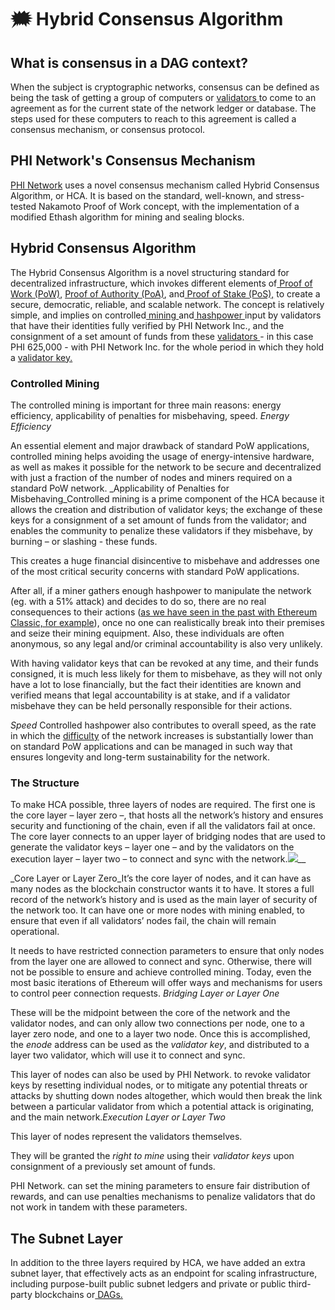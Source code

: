 # 🗯 Hybrid Consensus Algorithm

## What is consensus in a DAG context? <a href="#what-is-consensus-in-a-dag-context" id="what-is-consensus-in-a-dag-context"></a>

When the subject is cryptographic networks, consensus can be defined as being the task of getting a group of computers or [validators ](https://docs.phi.network/phi-wiki/glossary#v)to come to an agreement as for the current state of the network ledger or database. The steps used for these computers to reach to this agreement is called a consensus mechanism, or consensus protocol.

## PHI Network's Consensus Mechanism <a href="#nova-networks-consensus-mechanism" id="nova-networks-consensus-mechanism"></a>

​[PHI Network](https://phi.network) uses a novel consensus mechanism called Hybrid Consensus Algorithm, or HCA. It is based on the standard, well-known, and stress-tested Nakamoto Proof of Work concept, with the implementation of a modified Ethash algorithm for mining and sealing blocks.

## Hybrid Consensus Algorithm <a href="#hybrid-consensus-approach" id="hybrid-consensus-approach"></a>

The Hybrid Consensus Algorithm is a novel structuring standard for decentralized infrastructure, which invokes different elements of[ Proof of Work (PoW)](https://docs.phi.network/phi-wiki/glossary#p), [Proof of Authority (PoA)](https://docs.phi.network/phi-wiki/glossary#p), and[ Proof of Stake (PoS),](https://docs.phi.network/phi-wiki/glossary#p) to create a secure, democratic, reliable, and scalable network. The concept is relatively simple, and implies on controlled[ mining ](https://docs.phi.network/phi-wiki/glossary#m)and[ hashpower ](https://docs.phi.network/phi-wiki/glossary#h)input by validators that have their identities fully verified by PHI Network Inc., and the consignment of a set amount of funds from these [validators ](https://docs.phi.network/phi-wiki/glossary#v)- in this case PHI 625,000 - with PHI Network Inc. for the whole period in which they hold a [validator key.](https://docs.phi.network/phi-wiki/glossary#v)

### **Controlled Mining** <a href="#controlled-mining" id="controlled-mining"></a>

The controlled mining is important for three main reasons: energy efficiency, applicability of penalties for misbehaving, speed. _Energy Efficiency_&#x20;

An essential element and major drawback of standard PoW applications, controlled mining helps avoiding the usage of energy-intensive hardware, as well as makes it possible for the network to be secure and decentralized with just a fraction of the number of nodes and miners required on a standard PoW network. _Applicability of Penalties for Misbehaving_Controlled mining is a prime component of the HCA because it allows the creation and distribution of validator keys; the exchange of these keys for a consignment of a set amount of funds from the validator; and enables the community to penalize these validators if they misbehave, by burning – or slashing - these funds.&#x20;

This creates a huge financial disincentive to misbehave and addresses one of the most critical security concerns with standard PoW applications.&#x20;

After all, if a miner gathers enough hashpower to manipulate the network (eg. with a 51% attack) and decides to do so, there are no real consequences to their actions ([as we have seen in the past with Ethereum Classic, for example](https://decrypt.co/40196/hackers-launch-third-51-attack-on-ethereum-classic-this-month)), once no one can realistically break into their premises and seize their mining equipment. Also, these individuals are often anonymous, so any legal and/or criminal accountability is also very unlikely.&#x20;

With having validator keys that can be revoked at any time, and their funds consigned, it is much less likely for them to misbehave, as they will not only have a lot to lose financially, but the fact their identities are known and verified means that legal accountability is at stake, and if a validator misbehave they can be held personally responsible for their actions.&#x20;

_Speed_ Controlled hashpower also contributes to overall speed, as the rate in which the [difficulty](https://docs.phi.network/phi-wiki/glossary#d) of the network increases is substantially lower than on standard PoW applications and can be managed in such way that ensures longevity and long-term sustainability for the network.

### **The Structure** <a href="#the-structure" id="the-structure"></a>

To make HCA possible, three layers of nodes are required. The first one is the core layer – layer zero –, that hosts all the network’s history and ensures security and functioning of the chain, even if all the validators fail at once. The core layer connects to an upper layer of bridging nodes that are used to generate the validator keys – layer one – and by the validators on the execution layer – layer two – to connect and sync with the network.![](https://novanetwork.io/wp-content/uploads/2022/04/Picture1-1024x299.png)__

_Core Layer or Layer Zero_It’s the core layer of nodes, and it can have as many nodes as the blockchain constructor wants it to have. It stores a full record of the network’s history and is used as the main layer of security of the network too. It can have one or more nodes with mining enabled, to ensure that even if all validators’ nodes fail, the chain will remain operational.&#x20;

It needs to have restricted connection parameters to ensure that only nodes from the layer one are allowed to connect and sync. Otherwise, there will not be possible to ensure and achieve controlled mining. Today, even the most basic iterations of Ethereum will offer ways and mechanisms for users to control peer connection requests. _Bridging Layer or Layer One_&#x20;

These will be the midpoint between the core of the network and the validator nodes, and can only allow two connections per node, one to a layer zero node, and one to a layer two node. Once this is accomplished, the _enode_ address can be used as the _validator key_, and distributed to a layer two validator, which will use it to connect and sync.&#x20;

This layer of nodes can also be used by PHI Network. to revoke validator keys by resetting individual nodes, or to mitigate any potential threats or attacks by shutting down nodes altogether, which would then break the link between a particular validator from which a potential attack is originating, and the main network._Execution Layer or Layer Two_

This layer of nodes represent the validators themselves.&#x20;

They will be granted the _right to mine_ using their _validator keys_ upon consignment of a previously set amount of funds.&#x20;

PHI Network. can set the mining parameters to ensure fair distribution of rewards, and can use penalties mechanisms to penalize validators that do not work in tandem with these parameters.

## The Subnet Layer <a href="#the-subnet-layer" id="the-subnet-layer"></a>

In addition to the three layers required by HCA, we have added an extra subnet layer, that effectively acts as an endpoint for scaling infrastructure, including purpose-built public subnet ledgers and private or public third-party blockchains or[ DAGs.](https://docs.phi.network/phi-wiki/glossary#d)
